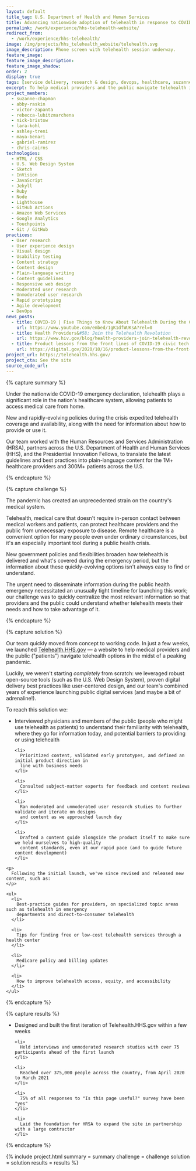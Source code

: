 ```yaml
---
layout: default
title_tag: U.S. Department of Health and Human Services
title: Advancing nationwide adoption of telehealth in response to COVID-19
permalink: /work/experience/hhs-telehealth-website/
redirect_from:
  - /work/experience/hhs-telehealth/
image: /img/projects/hhs_telehealth_website/telehealth.svg
image_description: Phone screen with telehealth session underway.
feature_image:
feature_image_description:
feature_image_shadow:
order: 2
display: true
tags: [service delivery, research & design, devops, healthcare, suzanne chapman, abby raskin, victor zapanta, rebecca lubitzmarchena, nick bristow, lara kohl, ashley treni, maya benari, gabriel ramirez, chris cairns]
excerpt: To help medical providers and the public navigate telehealth information and resources during the COVID-19 public health emergency and beyond, we launched a site to do just that.
project_members:
  - suzanne-chapman
  - abby-raskin
  - victor-zapanta
  - rebecca-lubitzmarchena
  - nick-bristow
  - lara-kohl
  - ashley-treni
  - maya-benari
  - gabriel-ramirez
  - chris-cairns
technologies:
  - HTML / CSS
  - U.S. Web Design System
  - Sketch
  - InVision
  - JavaScript
  - Jekyll
  - Ruby
  - Node
  - Lighthouse
  - GitHub Actions
  - Amazon Web Services
  - Google Analytics
  - Touchpoints
  - Git / GitHub
practices:
  - User research
  - User experience design
  - Visual design
  - Usability testing
  - Content strategy
  - Content design
  - Plain-language writing
  - Content guidelines
  - Responsive web design
  - Moderated user research
  - Unmoderated user research
  - Rapid prototyping
  - Agile development
  - DevOps
news_posts:
  - title: COVID-19 | Five Things to Know About Telehealth During the COVID-19 Pandemic
    url: https://www.youtube.com/embed/1gK1dfWUKsA?rel=0
  - title: Health Providers&#58; Join the Telehealth Revolution
    url: https://www.hiv.gov/blog/health-providers-join-telehealth-revolution
  - title: Product lessons from the front lines of COVID-19 civic tech response
    url: https://digital.gov/2020/10/16/product-lessons-from-the-front-lines-of-covid-19-civic-tech-response/
project_url: https://telehealth.hhs.gov/
project_cta: See the site
source_code_url:
---
```


{% capture summary %}
  <p>
    Under the nationwide COVID-19 emergency declaration, telehealth plays a significant
    role in the nation's healthcare system, allowing patients to access medical care from home.
  </p>

  <p>
    New and rapidly-evolving policies during the crisis expedited telehealth coverage and
    availability, along with the need for information about how to provide or use it.
  </p>

  <p>
    Our team worked with the Human Resources and Services Administration (HRSA),
    partners across the U.S. Department of Health and Human Services (HHS),
    and the Presidential Innovation Fellows, to translate the latest guidelines and best
    practices into plain-language content for the 1M+ healthcare providers and 300M+ patients
    across the U.S.
  </p>
{% endcapture %}

{% capture challenge %}
  <p>
    The pandemic has created an unprecedented strain on the country's medical system.
  </p>

  <p>
    Telehealth, medical care that doesn't require in-person contact between medical workers
    and patients, can protect healthcare providers and the public from unnecessary exposure
    to disease. Remote healthcare is a convenient option for many people even under ordinary
    circumstances, but it's an especially important tool during a public health crisis.
  </p>

  <p>
    New government policies and flexibilities broaden how telehealth is delivered and what's
    covered during the emergency period, but the information about these quickly-evolving
    options isn't always easy to find or understand.
  </p>

  <p>
    The urgent need to disseminate information during the public health emergency necessitated
    an unusually tight timeline for launching this work; our challenge was to quickly
    centralize the most relevant information so that providers and the public could
    understand whether telehealth meets their needs and how to take advantage of it.
  </p>
{% endcapture %}

{% capture solution %}
  <p>
    Our team quickly moved from concept to working code. In just a few weeks, we launched
    <a href="https://telehealth.hhs.gov/">Telehealth.HHS.gov</a> &mdash; a website to help medical
    providers and the public ("patients") navigate telehealth options in the midst of a peaking pandemic.
  </p>

  <p>
    Luckily, we weren't starting <em>completely</em> from scratch: we leveraged robust open-source tools
    (such as the U.S. Web Design System), proven digital delivery best practices like user-centered
    design, and our team's combined years of experience launching public digital services (and maybe
    a bit of adrenaline!).
  </p>

  <p>
    To reach this solution we:
  </p>

  <ul>
    <li>
      Interviewed physicians and members of the public (people who might use telehealth as patients)
      to understand their familiarity with telehealth, where they go for information today, and
      potential barriers to providing or using telehealth
    </li>

    <li>
      Prioritized content, validated early prototypes, and defined an initial product direction in
      line with business needs
    </li>

    <li>
      Consulted subject-matter experts for feedback and content reviews
    </li>

    <li>
      Ran moderated and unmoderated user research studies to further validate and iterate on designs
      and content as we approached launch day
    </li>

    <li>
      Drafted a content guide alongside the product itself to make sure we held ourselves to high-quality
      content standards, even at our rapid pace (and to guide future content development)
    </li>
  </ul>

    <p>
      Following the initial launch, we've since revised and released new content, such as:
    </p>

    <ul>
      <li>
        Best-practice guides for providers, on specialized topic areas such as telehealth in emergency
        departments and direct-to-consumer telehealth
      </li>

      <li>
        Tips for finding free or low-cost telehealth services through a health center
      </li>

      <li>
        Medicare policy and billing updates
      </li>

      <li>
        How to improve telehealth access, equity, and accessibility
      </li>
    </ul>
{% endcapture %}

{% capture results %}
   <ul>
    <li>
     Designed and built the first iteration of Telehealth.HHS.gov within a few weeks
    </li>

    <li>
      Held interviews and unmoderated research studies with over 75 participants ahead of the first launch
    </li>

    <li>
      Reached over 375,000 people across the country, from April 2020 to March 2021
    </li>

    <li>
      75% of all responses to "Is this page useful?" survey have been "yes"
    </li>
  
    <li>
      Laid the foundation for HRSA to expand the site in partnership with a large contractor
    </li>
  </ul>
{% endcapture %}

{% include project.html
  summary = summary
  challenge = challenge
  solution = solution
  results = results
%}
